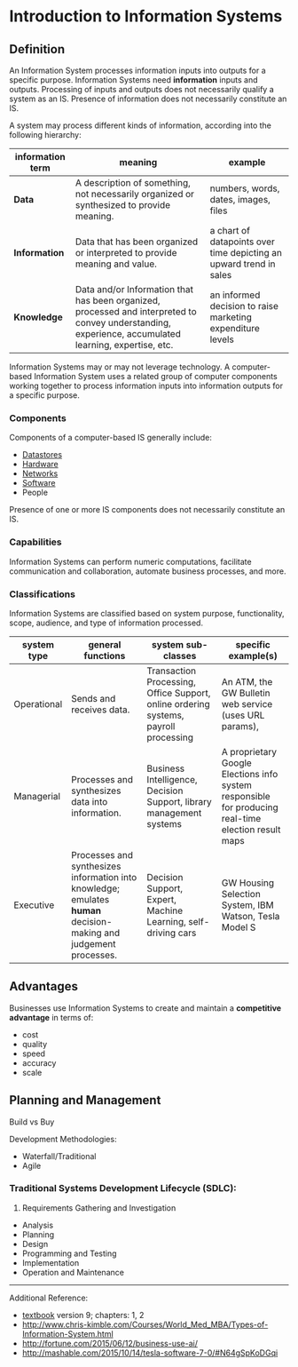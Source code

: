 # Introduction to Information Systems

## Definition

An Information System processes information inputs into outputs for a specific purpose.
 Information Systems need **information** inputs and outputs. Processing of inputs and outputs does not necessarily qualify a system as an IS. Presence of information does not necessarily constitute an IS.

A system may process different kinds of information, according into the following hierarchy:

information term | meaning | example
--- | --- | ---
**Data** | A description of something, not necessarily organized or synthesized to provide meaning. | numbers, words, dates, images, files
**Information** | Data that has been organized or interpreted to provide meaning and value. | a chart of datapoints over time depicting an upward trend in sales
**Knowledge** | Data and/or Information that has been organized, processed and interpreted to convey understanding, experience, accumulated learning, expertise, etc. | an informed decision to raise marketing expenditure levels

Information Systems may or may not leverage technology.
 A computer-based Information System uses
 a related group of computer components working together
 to process information inputs into information outputs
 for a specific purpose.

### Components

Components of a computer-based IS generally include:

 + [Datastores](information-system-components/datastores.md)
 + [Hardware](information-system-components/hardware.md)
 + [Networks](information-system-components/networks.md)
 + [Software](information-system-components/software.md)
 + People

Presence of one or more IS components does not necessarily constitute an IS.

### Capabilities

Information Systems can perform numeric computations,
 facilitate communication and collaboration,
 automate business processes, and more.

### Classifications

Information Systems are classified
 based on
  system purpose,
  functionality,
  scope,
  audience,
  and type of information processed.

system type | general functions | system sub-classes | specific example(s)
--- | --- | --- | ---
Operational | Sends and receives data. | Transaction Processing, Office Support, online ordering systems, payroll processing | An ATM, the GW Bulletin web service (uses URL params),
Managerial | Processes and synthesizes data into information. | Business Intelligence, Decision Support, library management systems | A proprietary Google Elections info system responsible for producing real-time election result maps
Executive | Processes and synthesizes information into knowledge; emulates **human** decision-making and judgement processes. | Decision Support, Expert, Machine Learning, self-driving cars | GW Housing Selection System, IBM Watson, Tesla Model S

## Advantages

Businesses use Information Systems to create and maintain a **competitive advantage**
 in terms of:

 + cost
 + quality
 + speed
 + accuracy
 + scale

## Planning and Management

Build vs Buy

Development Methodologies:

 + Waterfall/Traditional
 + Agile

### Traditional Systems Development Lifecycle (SDLC):

 1. Requirements Gathering and Investigation
 * Analysis
 * Planning
 * Design
 * Programming and Testing
 * Implementation
 * Operation and Maintenance

<hr>

Additional Reference:

 + [textbook](README.md#accompanying-textbook) version 9; chapters: 1, 2
 + http://www.chris-kimble.com/Courses/World_Med_MBA/Types-of-Information-System.html
 + http://fortune.com/2015/06/12/business-use-ai/
 + http://mashable.com/2015/10/14/tesla-software-7-0/#N64gSpKoDGqi
